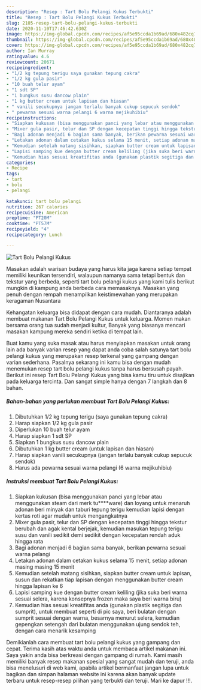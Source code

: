 ```yaml
---
description: "Resep : Tart Bolu Pelangi Kukus Terbukti"
title: "Resep : Tart Bolu Pelangi Kukus Terbukti"
slug: 2105-resep-tart-bolu-pelangi-kukus-terbukti
date: 2020-11-10T17:46:42.630Z
image: https://img-global.cpcdn.com/recipes/af5e95ccda1b69ad/680x482cq70/tart-bolu-pelangi-kukus-foto-resep-utama.jpg
thumbnail: https://img-global.cpcdn.com/recipes/af5e95ccda1b69ad/680x482cq70/tart-bolu-pelangi-kukus-foto-resep-utama.jpg
cover: https://img-global.cpcdn.com/recipes/af5e95ccda1b69ad/680x482cq70/tart-bolu-pelangi-kukus-foto-resep-utama.jpg
author: Ian Murray
ratingvalue: 4.6
reviewcount: 20671
recipeingredient:
- "1/2 kg tepung terigu saya gunakan tepung cakra"
- "1/2 kg gula pasir"
- "10 buah telur ayam"
- "1 sdt SP"
- "1 bungkus susu dancow plain"
- "1 kg butter cream untuk lapisan dan hiasan"
- " vanili secukupnya jangan terlalu banyak cukup sepucuk sendok"
- " pewarna sesuai warna pelangi 6 warna mejikuhibiu"
recipeinstructions:
- "Siapkan kukusan (bisa menggunakan panci yang lebar atau menggunakan steam dari merk tu****ware) dan loyang untuk menaruh adonan beri minyak dan taburi tepung terigu kemudian lapisi dengan kertas roti agar mudah untuk mengangkatnya"
- "Mixer gula pasir, telur dan SP dengan kecepatan tinggi hingga tekstur berubah dan agak kental berjejak, kemudian masukan tepung terigu susu dan vanili sedikit demi sedikit dengan kecepatan rendah aduk hingga rata"
- "Bagi adonan menjadi 6 bagian sama banyak, berikan pewarna sesuai warna pelangi"
- "Letakan adonan dalam cetakan kukus selama 15 menit, setiap adonan masing masing 15 menit"
- "Kemudian setelah matang sisihkan, siapkan butter cream untuk lapisan, susun dan rekatkan tiap lapisan dengan menggunakan butter cream hingga lapisan ke 6"
- "Lapisi samping kue dengan butter cream keliling (jika suka beri warna sesuai selera, karena konsepnya frozen maka saya beri warna biru)"
- "Kemudian hias sesuai kreatifitas anda (gunakan plastik segitiga dan sumprit), untuk membuat seperti di pic saya, beri bulatan dengan sumprit sesuai dengan warna, besarnya menurut selera, kemudian gepengkan setengah dari bulatan menggunakan ujung sendok teh, dengan cara menarik kesamping"
categories:
- Recipe
tags:
- tart
- bolu
- pelangi

katakunci: tart bolu pelangi 
nutrition: 267 calories
recipecuisine: American
preptime: "PT20M"
cooktime: "PT57M"
recipeyield: "4"
recipecategory: Lunch

---
```



![Tart Bolu Pelangi Kukus](https://img-global.cpcdn.com/recipes/af5e95ccda1b69ad/680x482cq70/tart-bolu-pelangi-kukus-foto-resep-utama.jpg)

Masakan adalah warisan budaya yang harus kita jaga karena setiap tempat memiliki keunikan tersendiri, walaupun namanya sama tetapi bentuk dan tekstur yang berbeda, seperti tart bolu pelangi kukus yang kami tulis berikut mungkin di kampung anda berbeda cara memasaknya. Masakan yang penuh dengan rempah menampilkan keistimewahan yang merupakan keragaman Nusantara



Kehangatan keluarga bisa didapat dengan cara mudah. Diantaranya adalah membuat makanan Tart Bolu Pelangi Kukus untuk keluarga. Momen makan bersama orang tua sudah menjadi kultur, Banyak yang biasanya mencari masakan kampung mereka sendiri ketika di tempat lain.

Buat kamu yang suka masak atau harus menyiapkan masakan untuk orang lain ada banyak varian resep yang dapat anda coba salah satunya tart bolu pelangi kukus yang merupakan resep terkenal yang gampang dengan varian sederhana. Pasalnya sekarang ini kamu bisa dengan mudah menemukan resep tart bolu pelangi kukus tanpa harus bersusah payah.
Berikut ini resep Tart Bolu Pelangi Kukus yang bisa kamu tiru untuk disajikan pada keluarga tercinta. Dan sangat simple hanya dengan 7 langkah dan 8 bahan.


<!--inarticleads1-->

##### Bahan-bahan yang perlukan membuat Tart Bolu Pelangi Kukus:

1. Dibutuhkan 1/2 kg tepung terigu (saya gunakan tepung cakra)
1. Harap siapkan 1/2 kg gula pasir
1. Diperlukan 10 buah telur ayam
1. Harap siapkan 1 sdt SP
1. Siapkan 1 bungkus susu dancow plain
1. Dibutuhkan 1 kg butter cream (untuk lapisan dan hiasan)
1. Harap siapkan  vanili secukupnya (jangan terlalu banyak cukup sepucuk sendok)
1. Harus ada  pewarna sesuai warna pelangi (6 warna mejikuhibiu)




<!--inarticleads2-->

##### Instruksi membuat  Tart Bolu Pelangi Kukus:

1. Siapkan kukusan (bisa menggunakan panci yang lebar atau menggunakan steam dari merk tu****ware) dan loyang untuk menaruh adonan beri minyak dan taburi tepung terigu kemudian lapisi dengan kertas roti agar mudah untuk mengangkatnya
1. Mixer gula pasir, telur dan SP dengan kecepatan tinggi hingga tekstur berubah dan agak kental berjejak, kemudian masukan tepung terigu susu dan vanili sedikit demi sedikit dengan kecepatan rendah aduk hingga rata
1. Bagi adonan menjadi 6 bagian sama banyak, berikan pewarna sesuai warna pelangi
1. Letakan adonan dalam cetakan kukus selama 15 menit, setiap adonan masing masing 15 menit
1. Kemudian setelah matang sisihkan, siapkan butter cream untuk lapisan, susun dan rekatkan tiap lapisan dengan menggunakan butter cream hingga lapisan ke 6
1. Lapisi samping kue dengan butter cream keliling (jika suka beri warna sesuai selera, karena konsepnya frozen maka saya beri warna biru)
1. Kemudian hias sesuai kreatifitas anda (gunakan plastik segitiga dan sumprit), untuk membuat seperti di pic saya, beri bulatan dengan sumprit sesuai dengan warna, besarnya menurut selera, kemudian gepengkan setengah dari bulatan menggunakan ujung sendok teh, dengan cara menarik kesamping




Demikianlah cara membuat tart bolu pelangi kukus yang gampang dan cepat. Terima kasih atas waktu anda untuk membaca artikel makanan ini. Saya yakin anda bisa berkreasi dengan gampang di rumah. Kami masih memiliki banyak resep makanan spesial yang sangat mudah dan teruji, anda bisa menelusuri di web kami, apabila artikel bermanfaat jangan lupa untuk bagikan dan simpan halaman website ini karena akan banyak update terbaru untuk resep-resep pilihan yang terbukti dan teruji. Mari ke dapur !!!. 
